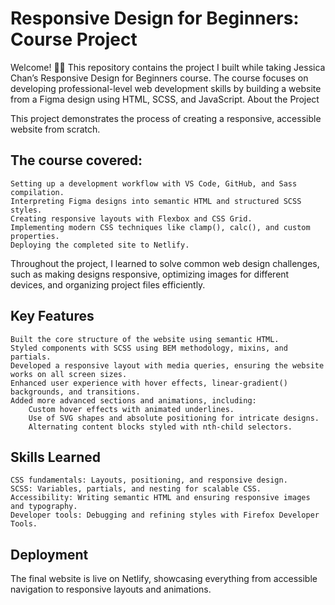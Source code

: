 # Responsive Design for Beginners: Course Project

Welcome! 👋🏼 This repository contains the project I built while taking Jessica Chan’s Responsive Design for Beginners course. The course focuses on developing professional-level web development skills by building a website from a Figma design using HTML, SCSS, and JavaScript.
About the Project

This project demonstrates the process of creating a responsive, accessible website from scratch. 

## The course covered:

    Setting up a development workflow with VS Code, GitHub, and Sass compilation.
    Interpreting Figma designs into semantic HTML and structured SCSS styles.
    Creating responsive layouts with Flexbox and CSS Grid.
    Implementing modern CSS techniques like clamp(), calc(), and custom properties.
    Deploying the completed site to Netlify.

Throughout the project, I learned to solve common web design challenges, such as making designs responsive, optimizing images for different devices, and organizing project files efficiently.

## Key Features

    Built the core structure of the website using semantic HTML.
    Styled components with SCSS using BEM methodology, mixins, and partials.
    Developed a responsive layout with media queries, ensuring the website works on all screen sizes.
    Enhanced user experience with hover effects, linear-gradient() backgrounds, and transitions.
    Added more advanced sections and animations, including:
        Custom hover effects with animated underlines.
        Use of SVG shapes and absolute positioning for intricate designs.
        Alternating content blocks styled with nth-child selectors.

## Skills Learned

    CSS fundamentals: Layouts, positioning, and responsive design.
    SCSS: Variables, partials, and nesting for scalable CSS.
    Accessibility: Writing semantic HTML and ensuring responsive images and typography.
    Developer tools: Debugging and refining styles with Firefox Developer Tools.

## Deployment

The final website is live on Netlify, showcasing everything from accessible navigation to responsive layouts and animations. 
